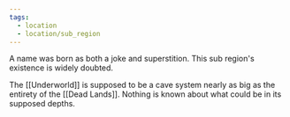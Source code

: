 ```yaml
---
tags:
  - location
  - location/sub_region
---
```

A name was born as both a joke and superstition. This sub region's existence is widely doubted.

The [[Underworld]] is supposed to be a cave system nearly as big as the entirety of the [[Dead Lands]]. Nothing is known about what could be in its supposed depths.